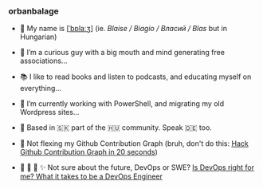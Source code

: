 ### orbanbalage

- 👋 My name is [[ˈbɒlaːʒ]](http://ipa-reader.xyz/?text=%5B%CB%88b%C9%92la%CB%90%CA%92%5D&voice=) (ie. _Blaise / Biagio / Власий / Blas_ but in Hungarian)
- 👀 I’m a curious guy with a big mouth and mind generating free associations...
- 📚 I like to read books and listen to podcasts, and educating myself on everything...
- 🌱 I’m currently working with PowerShell, and migrating my old Wordpress sites...
- 🏡 Based in 🇸🇰 part of the 🇭🇺 community. Speak 🇩🇪 too.
- 🤖 Not flexing my Github Contribution Graph (bruh, don't do this: [Hack Github Contribution Graph in 20 seconds](https://www.youtube.com/watch?v=2q--gA97caM))

- 🎱 🎲 🔮 ✨ Not sure about the future, DevOps or SWE? [Is DevOps right for me? What it takes to be a DevOps Engineer](https://www.youtube.com/watch?v=Ms_jTcERvMY)

<!---
orbanbalage/orbanbalage is a ✨ special ✨ repository because its `README.md` (this file) appears on your GitHub profile.
You can click the Preview link to take a look at your changes.
--->
